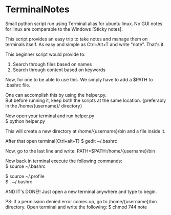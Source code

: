  # TerminalNotes
Small python script run using Terminal alias for ubuntu linux.
No GUI notes for linux are comparable to the Windows [Sticky notes].

This script provides an easy trip to take notes and manage them on terminals itself.
As easy and simple as Ctrl+Alt+T and write "note".
That's it.

This beginner script would provide to:
1. Search through files based on names
2. Search through content based on keywords

Now, for one to be able to use this.
We simply have to add a $PATH to .bashrc file.

One can accomplish this by using the helper.py.   
But before running it, keep both the scripts at the same location. {preferably in the /home/{username}/ directory}

Now open your terminal and run helper.py      
$ python helper.py

This will create a new directory at /home/{username}/bin and a file inside it.

After that open terminal(Ctrl+alt+T) 
$ gedit ~/.bashrc

Now, go to the last line and write:
PATH=$PATH:/home/{username}/bin

Now back in terminal execute the following commands:   
  $ source ~/.bashrc
  
  $ source ~/.profile   
  $ . ~/.bashrc

AND IT's DONE!!
Just open a new terminal anywhere and type  <note> to begin.

PS: if a permission denied error comes up, go to /home/{username}/bin directory.
Open terminal and write the following:
$ chmod 744 note

